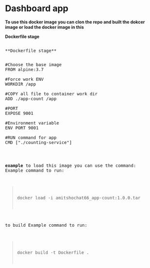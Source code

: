 # Dashboard app  

**To use this docker image you can clon the repo and built the dokcer image or load the docker image in this**

**Dockerfile stage**
<pre> 
**Dockerfile stage**
<pre> 
#Choose the base image
FROM alpine:3.7 

#Force work ENV
WORKDIR /app

#COPY all file to container work dir
ADD ./app-count /app

#PORT 
EXPOSE 9001

#Environment variable
ENV PORT 9001

#RUN command for app 
CMD ["./counting-service"]
</pre>

**example**
to load this image you can use the command:
Example command to run:                                         
>docker load -i amitshochat66_app-count:1.0.0.tar

to build 
Example command to run:                                         
>docker build -t Dockerfile .

